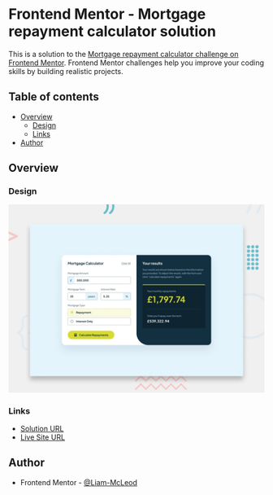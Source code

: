 # Frontend Mentor - Mortgage repayment calculator solution

This is a solution to the [Mortgage repayment calculator challenge on Frontend Mentor](https://www.frontendmentor.io/challenges/mortgage-repayment-calculator-Galx1LXK73). Frontend Mentor challenges help you improve your coding skills by building realistic projects.

## Table of contents

- [Overview](#overview)
  - [Design](#design)
  - [Links](#links)
- [Author](#author)

## Overview

### Design

![Design preview for the Github user search app coding challenge](./preview.jpg)

### Links

-  [Solution URL](https://www.frontendmentor.io/solutions/mortgage-repayment-calculator-ktSPeYrwzf)
-  [Live Site URL](https://liam-mcleod.github.io/mortgage-repayment-calculator-main/)

## Author
- Frontend Mentor - [@Liam-McLeod](https://www.frontendmentor.io/profile/Liam-McLeod)